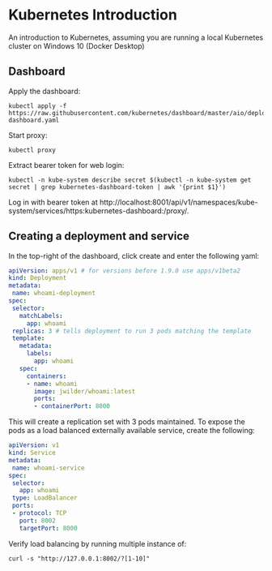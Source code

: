 # Kubernetes Introduction
An introduction to Kubernetes, assuming you are running a local Kubernetes cluster on Windows 10 (Docker Desktop)

## Dashboard
Apply the dashboard:
```shell
kubectl apply -f https://raw.githubusercontent.com/kubernetes/dashboard/master/aio/deploy/recommended/kubernetes-dashboard.yaml
```
 Start proxy:
 ```shell
 kubectl proxy
 ```
 
 Extract bearer token for web login:
 ```shell
 kubectl -n kube-system describe secret $(kubectl -n kube-system get secret | grep kubernetes-dashboard-token | awk '{print $1}')
 ```
 
 Log in with bearer token at http://localhost:8001/api/v1/namespaces/kube-system/services/https:kubernetes-dashboard:/proxy/.
 
 ## Creating a deployment and service
 In the top-right of the dashboard, click create and enter the following yaml:
 ```yaml
apiVersion: apps/v1 # for versions before 1.9.0 use apps/v1beta2
kind: Deployment
metadata:
  name: whoami-deployment
spec:
  selector:
    matchLabels:
      app: whoami
  replicas: 3 # tells deployment to run 3 pods matching the template
  template:
    metadata:
      labels:
        app: whoami
    spec:
      containers:
      - name: whoami
        image: jwilder/whoami:latest
        ports:
        - containerPort: 8000
 ```
 
This will create a replication set with 3 pods maintained.  To expose the pods as a load balanced externally available service, create the following: 
 ```yaml
apiVersion: v1
kind: Service
metadata:
  name: whoami-service
spec:
  selector:
    app: whoami
  type: LoadBalancer
  ports:
  - protocol: TCP
    port: 8002
    targetPort: 8000
 ```

Verify load balancing by running multiple instance of:
```shell
curl -s "http://127.0.0.1:8002/?[1-10]"
```
